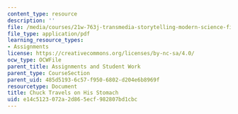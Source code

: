 ```yaml
---
content_type: resource
description: ''
file: /media/courses/21w-763j-transmedia-storytelling-modern-science-fiction-spring-2014/e14c5123072a2d865ecf982807bd1cbc_MIT21W_763JS14_ChuckTravel.pdf
file_type: application/pdf
learning_resource_types:
- Assignments
license: https://creativecommons.org/licenses/by-nc-sa/4.0/
ocw_type: OCWFile
parent_title: Assignments and Student Work
parent_type: CourseSection
parent_uid: 485d5193-6c57-f950-6802-d204e6b8969f
resourcetype: Document
title: Chuck Travels on His Stomach
uid: e14c5123-072a-2d86-5ecf-982807bd1cbc
---
```

